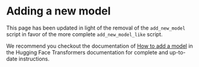 # Adding a new model

This page has been updated in light of the removal of the `add_new_model` script in favor of the more complete 
`add_new_model_like` script.

We recommend you checkout the documentation of [How to add a model](https://huggingface.co/docs/transformers/main/en/add_new_model)
in the Hugging Face Transformers documentation for complete and up-to-date instructions.
